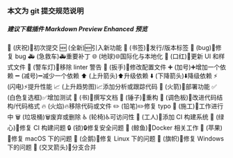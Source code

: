 ### 本文为 git 提交规范说明

##### 建议下载插件 Markdown Preview Enhanced 预览

:tada: (庆祝):tada:初次提交
:new: (全新):new:引入新功能
:bookmark: (书签):bookmark:发行/版本标签
:bug: (bug):bug:修复 bug
:ambulance: (急救车):ambulance:重要补丁
:globe_with_meridians: (地球):globe_with_meridians:国际化与本地化
:lipstick: (口红):lipstick:更新 UI 和样式文件
:rotating_light: (警车灯):rotating_light:移除 linter 警告
:wrench: (扳手):wrench:修改配置文件
:heavy_plus_sign: (加号):heavy_plus_sign:增加一个依赖
:heavy_minus_sign: (减号):heavy_minus_sign:减少一个依赖
:arrow_up: (上升箭头):arrow_up:升级依赖
:arrow_down: (下降箭头):arrow_down:降级依赖
:zap: (闪电):zap:提升性能
:chart_with_upwards_trend: (上升趋势图):chart_with_upwards_trend:添加分析或跟踪代码
:rocket: (火箭):rocket:部署功能
:white_check_mark: (白色复选框):white_check_mark:增加测试
:memo: (书):book:撰写文档
:hammer: (锤子):hammer:重构
:art: (调色板):art:改进代码结构/代码格式
:fire: (火焰):fire:移除代码或文件
:pencil2: (铅笔):pencil2:修复 typo
:construction: (施工):construction:工作进行中
:wastebasket: (垃圾桶):wastebasket:废弃或删除
:wheelchair: (轮椅):wheelchair:可访问性
:construction_worker: (工人):construction_worker:添加 CI 构建系统
:green_heart: (绿心):green_heart:修复 CI 构建问题
:lock: (锁):lock:修复安全问题
:whale: (鲸鱼):whale:Docker 相关工作
:apple: (苹果):apple:修复 macOS 下的问题
:penguin: (企鹅):penguin:修复 Linux 下的问题
:checkered_flag: (旗帜):checkered_flag:修复 Windows 下的问题
:twisted_rightwards_arrows: (交叉箭头):twisted_rightwards_arrows:分支合并
